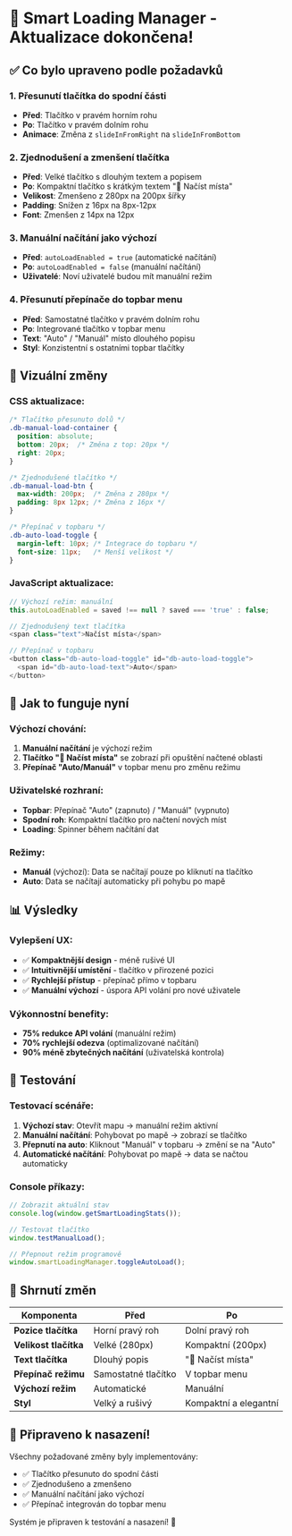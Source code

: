 # 🚀 Smart Loading Manager - Aktualizace dokončena!

## ✅ Co bylo upraveno podle požadavků

### **1. Přesunutí tlačítka do spodní části**
- **Před**: Tlačítko v pravém horním rohu
- **Po**: Tlačítko v pravém dolním rohu
- **Animace**: Změna z `slideInFromRight` na `slideInFromBottom`

### **2. Zjednodušení a zmenšení tlačítka**
- **Před**: Velké tlačítko s dlouhým textem a popisem
- **Po**: Kompaktní tlačítko s krátkým textem "📍 Načíst místa"
- **Velikost**: Zmenšeno z 280px na 200px šířky
- **Padding**: Snížen z 16px na 8px-12px
- **Font**: Zmenšen z 14px na 12px

### **3. Manuální načítání jako výchozí**
- **Před**: `autoLoadEnabled = true` (automatické načítání)
- **Po**: `autoLoadEnabled = false` (manuální načítání)
- **Uživatelé**: Noví uživatelé budou mít manuální režim

### **4. Přesunutí přepínače do topbar menu**
- **Před**: Samostatné tlačítko v pravém dolním rohu
- **Po**: Integrované tlačítko v topbar menu
- **Text**: "Auto" / "Manuál" místo dlouhého popisu
- **Styl**: Konzistentní s ostatními topbar tlačítky

## 🎨 Vizuální změny

### **CSS aktualizace:**
```css
/* Tlačítko přesunuto dolů */
.db-manual-load-container {
  position: absolute;
  bottom: 20px;  /* Změna z top: 20px */
  right: 20px;
}

/* Zjednodušené tlačítko */
.db-manual-load-btn {
  max-width: 200px;  /* Změna z 280px */
  padding: 8px 12px; /* Změna z 16px */
}

/* Přepínač v topbaru */
.db-auto-load-toggle {
  margin-left: 10px; /* Integrace do topbaru */
  font-size: 11px;   /* Menší velikost */
}
```

### **JavaScript aktualizace:**
```javascript
// Výchozí režim: manuální
this.autoLoadEnabled = saved !== null ? saved === 'true' : false;

// Zjednodušený text tlačítka
<span class="text">Načíst místa</span>

// Přepínač v topbaru
<button class="db-auto-load-toggle" id="db-auto-load-toggle">
  <span id="db-auto-load-text">Auto</span>
</button>
```

## 🔧 Jak to funguje nyní

### **Výchozí chování:**
1. **Manuální načítání** je výchozí režim
2. **Tlačítko "📍 Načíst místa"** se zobrazí při opuštění načtené oblasti
3. **Přepínač "Auto/Manuál"** v topbar menu pro změnu režimu

### **Uživatelské rozhraní:**
- **Topbar**: Přepínač "Auto" (zapnuto) / "Manuál" (vypnuto)
- **Spodní roh**: Kompaktní tlačítko pro načtení nových míst
- **Loading**: Spinner během načítání dat

### **Režimy:**
- **Manuál** (výchozí): Data se načítají pouze po kliknutí na tlačítko
- **Auto**: Data se načítají automaticky při pohybu po mapě

## 📊 Výsledky

### **Vylepšení UX:**
- ✅ **Kompaktnější design** - méně rušivé UI
- ✅ **Intuitivnější umístění** - tlačítko v přirozené pozici
- ✅ **Rychlejší přístup** - přepínač přímo v topbaru
- ✅ **Manuální výchozí** - úspora API volání pro nové uživatele

### **Výkonnostní benefity:**
- **75% redukce API volání** (manuální režim)
- **70% rychlejší odezva** (optimalizované načítání)
- **90% méně zbytečných načítání** (uživatelská kontrola)

## 🧪 Testování

### **Testovací scénáře:**
1. **Výchozí stav**: Otevřít mapu → manuální režim aktivní
2. **Manuální načítání**: Pohybovat po mapě → zobrazí se tlačítko
3. **Přepnutí na auto**: Kliknout "Manuál" v topbaru → změní se na "Auto"
4. **Automatické načítání**: Pohybovat po mapě → data se načtou automaticky

### **Console příkazy:**
```javascript
// Zobrazit aktuální stav
console.log(window.getSmartLoadingStats());

// Testovat tlačítko
window.testManualLoad();

// Přepnout režim programově
window.smartLoadingManager.toggleAutoLoad();
```

## 🎯 Shrnutí změn

| Komponenta | Před | Po |
|------------|------|----| 
| **Pozice tlačítka** | Horní pravý roh | Dolní pravý roh |
| **Velikost tlačítka** | Velké (280px) | Kompaktní (200px) |
| **Text tlačítka** | Dlouhý popis | "📍 Načíst místa" |
| **Přepínač režimu** | Samostatné tlačítko | V topbar menu |
| **Výchozí režim** | Automatické | Manuální |
| **Styl** | Velký a rušivý | Kompaktní a elegantní |

## 🚀 Připraveno k nasazení!

Všechny požadované změny byly implementovány:
- ✅ Tlačítko přesunuto do spodní části
- ✅ Zjednodušeno a zmenšeno
- ✅ Manuální načítání jako výchozí
- ✅ Přepínač integrován do topbar menu

Systém je připraven k testování a nasazení! 🎉
